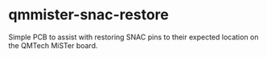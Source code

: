 # qmmister-snac-restore
Simple PCB to assist with restoring SNAC pins to their expected location on the QMTech MiSTer board.
